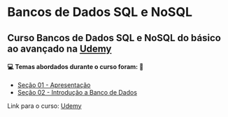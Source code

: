 # Bancos de Dados SQL e NoSQL
## Curso Bancos de Dados SQL e NoSQL do básico ao avançado na [Udemy](https://www.udemy.com/course/curso-de-banco-de-dados-do-basico-ao-avancado/)
#### :computer: Temas abordados durante o curso foram: :rocket:
- [Seção 01 - Apresentação](https://github.com/romulovieira777/Bancos_de_Dados_SQL_e_NoSQL/tree/main/Se%C3%A7%C3%A3o%2001%20-%20Apresenta%C3%A7%C3%A3o)
- [Seção 02 - Introdução a Banco de Dados](https://github.com/romulovieira777/Bancos_de_Dados_SQL_e_NoSQL/tree/main/Se%C3%A7%C3%A3o%2002%20-%20Introdu%C3%A7%C3%A3o%20a%20Banco%20de%20Dados)

Link para o curso: [Udemy](https://www.udemy.com/course/curso-de-banco-de-dados-do-basico-ao-avancado/)
